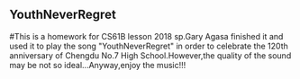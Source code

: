 ## YouthNeverRegret

#This is a homework for CS61B lesson 2018 sp.Gary Agasa finished it and used it to play the song "YouthNeverRegret" in order to celebrate the 120th anniversary of Chengdu No.7 High School.However,the quality of the sound may be not so ideal...Anyway,enjoy the music!!!
